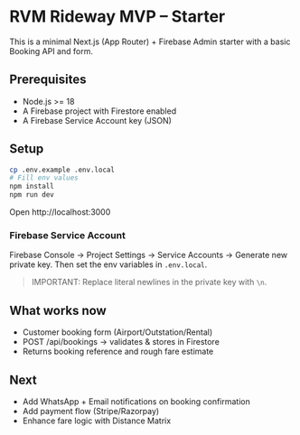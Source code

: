# RVM Rideway MVP – Starter

This is a minimal Next.js (App Router) + Firebase Admin starter with a basic Booking API and form.

## Prerequisites
- Node.js >= 18
- A Firebase project with Firestore enabled
- A Firebase Service Account key (JSON)

## Setup
```bash
cp .env.example .env.local
# Fill env values
npm install
npm run dev
```

Open http://localhost:3000

### Firebase Service Account
Firebase Console → Project Settings → Service Accounts → Generate new private key.
Then set the env variables in `.env.local`.

> IMPORTANT: Replace literal newlines in the private key with `\n`.

## What works now
- Customer booking form (Airport/Outstation/Rental)
- POST /api/bookings → validates & stores in Firestore
- Returns booking reference and rough fare estimate

## Next
- Add WhatsApp + Email notifications on booking confirmation
- Add payment flow (Stripe/Razorpay)
- Enhance fare logic with Distance Matrix
```

